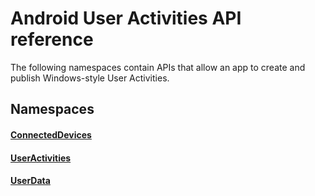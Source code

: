 # Android User Activities API reference

The following namespaces contain APIs that allow an app to create and publish Windows-style User Activities.

## Namespaces

#### [ConnectedDevices](https://docs.microsoft.com/java/api/com.microsoft.connecteddevices)
#### [UserActivities](https://docs.microsoft.com/java/api/com.microsoft.connecteddevices.userdata.useractivities)
#### [UserData](https://docs.microsoft.com/java/api/com.microsoft.connecteddevices.userdata)